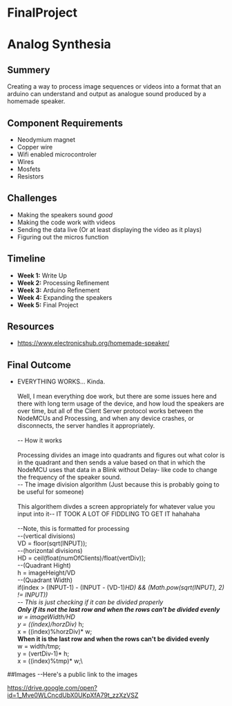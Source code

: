 # FinalProject

# Analog Synthesia
## Summery
Creating a way to process image sequences or videos into a format that an arduino can understand and output as analogue sound produced by a homemade speaker.

## Component Requirements

- Neodymium magnet
- Copper wire
- Wifi enabled microcontroler
- Wires
- Mosfets
- Resistors

## Challenges
- Making the speakers sound *good*
- Making the code work with videos
- Sending the data live (Or at least displaying the video as it plays)
- Figuring out the micros function

## Timeline

 - **Week 1:** Write Up
 - **Week 2:** Processing Refinement
 - **Week 3:** Arduino Refinement
 - **Week 4:** Expanding the speakers
 - **Week 5:** Final Project
 
 ## Resources
 
- https://www.electronicshub.org/homemade-speaker/

## Final Outcome

- EVERYTHING WORKS... Kinda.\
\
Well, I mean everything doe work, but there are some issues here and there with long term usage of the device, and how loud the speakers are over time, but all of the Client Server protocol works between the NodeMCUs and Processing, and when any device crashes, or disconnects, the server handles it appropriately.\
\
-- How it works\
\
Processing divides an image into quadrants and figures out what color is in the quadrant and then sends a value based on that in which the NodeMCU uses that data in a Blink without Delay- like code to change the frequency of the speaker sound.
\
-- The image division algorithm (Just because this is probably going to be useful for someone)\
\
This algorithem divdes a screen appropriately for whatever value you input into it-- IT TOOK A LOT OF FIDDLING TO GET IT hahahaha\
\
--Note, this is formatted for processing\
--(vertical divisions)\
VD = floor(sqrt(INPUT));\
--(horizontal divisions)\
HD = ceil(float(numOfClients)/float(vertDiv));\
--(Quadrant Hight)\
h = imageHeight/VD\
--(Quadrant Width)\
if(index > (INPUT-1) - (INPUT - (VD-1)*HD) && (Math.pow(sqrt(INPUT), 2) != INPUT))\
                                           -- This is just checking if it can be divided properly\
__Only if its not the last row and when the rows can't be divided evenly__\
w = imageWidth/HD\
y = ((index)/horzDiv)* h;\
x = ((index)%horzDiv)* w;\
__When it is the last row and when the rows can't be divided evenly__\
w = width/tmp;\
y = (vertDiv-1)* h;\
x = ((index)%tmp)* w;\

##Images
--Here's a public link to the images

https://drive.google.com/open?id=1_Mve0WLCncdUbX0UKpXfA79t_zzXzVSZ





